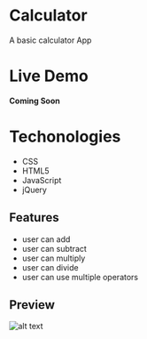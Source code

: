 # Calculator

A basic calculator App

# Live Demo

**Coming Soon**

# Techonologies

* CSS
* HTML5
* JavaScript 
* jQuery 

## Features

* user can add
* user can subtract
* user can multiply
* user can divide
* user can use multiple operators




## Preview

![alt text](https://github.com/KrisKringle1/memory-match/blob/master/hearthstone-demo.gif?raw=true "Logo Title Text 1")

